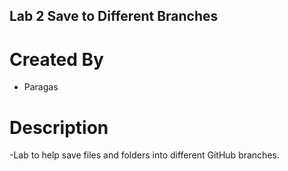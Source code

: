 ## Lab 2 Save to Different Branches
# Created By
- Paragas
# Description
-Lab to help save files and folders into different GitHub branches.

